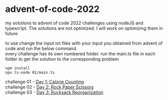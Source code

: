 # advent-of-code-2022
my solutions to advent of code 2022 challenges using nodeJS and typescript.   The solutions are not optimized. I will work on optimizing them in future 

to use change the input.txt files with your input you  obtained from advent of code and run the below command.  
every challenge has its own numbered folder. run the main.ts file in each folder to get the solution to the corresponding problem
```
npm install
npx ts-node 01/main.ts
```

challenge 01 - [Day 1: Calorie Counting](https://adventofcode.com/2022/day/1)    
challenge 02 - [Day 2: Rock Paper Scissors](https://adventofcode.com/2022/day/2)   
challenge 03 - [Day 3: Rucksack Reorganization](https://adventofcode.com/2022/day/3)
